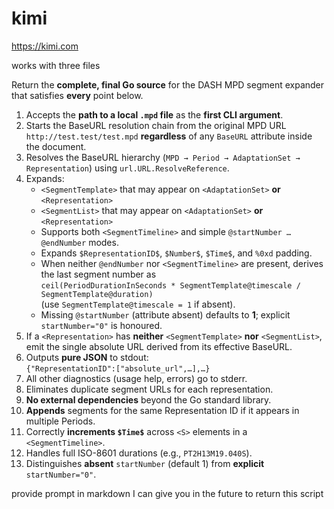 # kimi

https://kimi.com

works with three files

Return the **complete, final Go source** for the DASH MPD segment expander that satisfies **every** point below.

1. Accepts the **path to a local `.mpd` file** as the **first CLI argument**.  
2. Starts the BaseURL resolution chain from the original MPD URL  
   `http://test.test/test.mpd` **regardless** of any `BaseURL` attribute inside the document.  
3. Resolves the BaseURL hierarchy (`MPD → Period → AdaptationSet → Representation`) using `url.URL.ResolveReference`.  
4. Expands:
   - `<SegmentTemplate>` that may appear on `<AdaptationSet>` **or** `<Representation>`  
   - `<SegmentList>` that may appear on `<AdaptationSet>` **or** `<Representation>`  
   - Supports both `<SegmentTimeline>` and simple `@startNumber … @endNumber` modes.  
   - Expands `$RepresentationID$`, `$Number$`, `$Time$`, and `%0xd` padding.  
   - When neither `@endNumber` nor `<SegmentTimeline>` are present, derives the last segment number as  
     `ceil(PeriodDurationInSeconds * SegmentTemplate@timescale / SegmentTemplate@duration)`  
     (use `SegmentTemplate@timescale = 1` if absent).  
   - Missing `@startNumber` (attribute absent) defaults to **1**; explicit `startNumber="0"` is honoured.  
5. If a `<Representation>` has **neither** `<SegmentTemplate>` **nor** `<SegmentList>`, emit the single absolute URL derived from its effective BaseURL.  
6. Outputs **pure JSON** to stdout:  
   `{"RepresentationID":["absolute_url",…],…}`  
7. All other diagnostics (usage help, errors) go to stderr.  
8. Eliminates duplicate segment URLs for each representation.  
9. **No external dependencies** beyond the Go standard library.  
10. **Appends** segments for the same Representation ID if it appears in multiple Periods.  
11. Correctly **increments `$Time$`** across `<S>` elements in a `<SegmentTimeline>`.  
12. Handles full ISO-8601 durations (e.g., `PT2H13M19.040S`).  
13. Distinguishes **absent** `startNumber` (default 1) from **explicit** `startNumber="0"`.

provide prompt in markdown I can give you in the future to return this script
